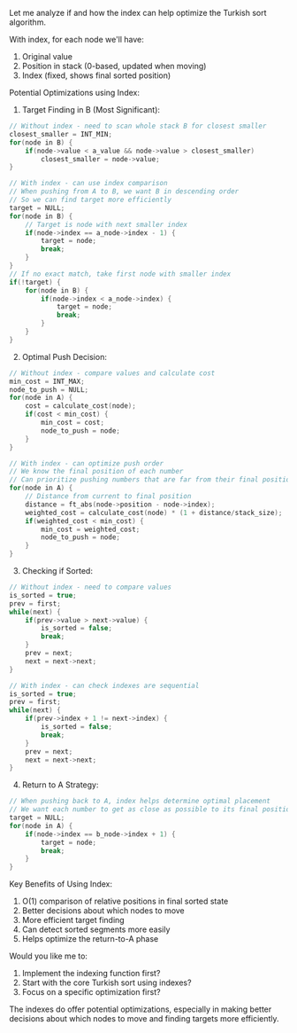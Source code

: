 Let me analyze if and how the index can help optimize the Turkish sort algorithm.

With index, for each node we'll have:
1. Original value
2. Position in stack (0-based, updated when moving)
3. Index (fixed, shows final sorted position)

Potential Optimizations using Index:

1. Target Finding in B (Most Significant):
```c
// Without index - need to scan whole stack B for closest smaller
closest_smaller = INT_MIN;
for(node in B) {
    if(node->value < a_value && node->value > closest_smaller)
        closest_smaller = node->value;
}

// With index - can use index comparison
// When pushing from A to B, we want B in descending order
// So we can find target more efficiently
target = NULL;
for(node in B) {
    // Target is node with next smaller index
    if(node->index == a_node->index - 1) {
        target = node;
        break;
    }
}
// If no exact match, take first node with smaller index
if(!target) {
    for(node in B) {
        if(node->index < a_node->index) {
            target = node;
            break;
        }
    }
}
```

2. Optimal Push Decision:
```c
// Without index - compare values and calculate cost
min_cost = INT_MAX;
node_to_push = NULL;
for(node in A) {
    cost = calculate_cost(node);
    if(cost < min_cost) {
        min_cost = cost;
        node_to_push = node;
    }
}

// With index - can optimize push order
// We know the final position of each number
// Can prioritize pushing numbers that are far from their final position
for(node in A) {
    // Distance from current to final position
    distance = ft_abs(node->position - node->index);
    weighted_cost = calculate_cost(node) * (1 + distance/stack_size);
    if(weighted_cost < min_cost) {
        min_cost = weighted_cost;
        node_to_push = node;
    }
}
```

3. Checking if Sorted:
```c
// Without index - need to compare values
is_sorted = true;
prev = first;
while(next) {
    if(prev->value > next->value) {
        is_sorted = false;
        break;
    }
    prev = next;
    next = next->next;
}

// With index - can check indexes are sequential
is_sorted = true;
prev = first;
while(next) {
    if(prev->index + 1 != next->index) {
        is_sorted = false;
        break;
    }
    prev = next;
    next = next->next;
}
```

4. Return to A Strategy:
```c
// When pushing back to A, index helps determine optimal placement
// We want each number to get as close as possible to its final position
target = NULL;
for(node in A) {
    if(node->index == b_node->index + 1) {
        target = node;
        break;
    }
}
```

Key Benefits of Using Index:
1. O(1) comparison of relative positions in final sorted state
2. Better decisions about which nodes to move
3. More efficient target finding
4. Can detect sorted segments more easily
5. Helps optimize the return-to-A phase

Would you like me to:
1. Implement the indexing function first?
2. Start with the core Turkish sort using indexes?
3. Focus on a specific optimization first?

The indexes do offer potential optimizations, especially in making better decisions about which nodes to move and finding targets more efficiently.
